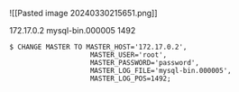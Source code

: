 ![[Pasted image 20240330215651.png]]



172.17.0.2
mysql-bin.000005
1492

```
$ CHANGE MASTER TO MASTER_HOST='172.17.0.2',
					MASTER_USER='root',
					MASTER_PASSWORD='password',
					MASTER_LOG_FILE='mysql-bin.000005',
					MASTER_LOG_POS=1492;
```

